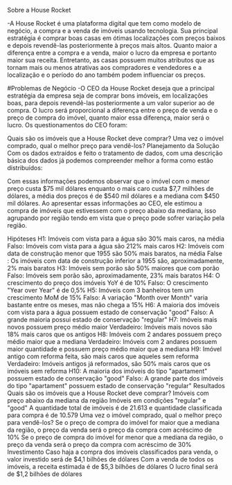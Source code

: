 Sobre a House Rocket

-A House Rocket é uma plataforma digital que tem como modelo de negócio, a compra e a venda de imóveis usando tecnologia. Sua principal estratégia é comprar boas casas em ótimas localizações com preços baixos e depois revendê-las posteriormente à preços mais altos. Quanto maior a diferença entre a compra e a venda, maior o lucro da empresa e portanto maior sua receita. Entretanto, as casas possuem muitos atributos que as tornam mais ou menos atrativas aos compradores e vendedores e a localização e o período do ano também podem influenciar os preços.



#Problemas de Negócio
-O CEO da House Rocket deseja que a principal estratégia da empresa seja de comprar bons imóveis, em localizações boas, para depois revendê-las posteriormente a um valor superior ao de compra. O lucro será proporcional a diferença entre o preço de venda e o preço de compra do imóvel, quanto maior essa diferença, maior será o lucro. Os questionamentos do CEO foram:

Quais são os imóveis que a House Rocket deve comprar?
Uma vez o imóvel comprado, qual o melhor preço para vendê-los?
Planejamento da Solução
Com os dados extraídos e feito o tratamento de dados, com uma descrição básica dos dados já podemos compreender melhor a forma como estão distribuídos:



Com essas informações podemos observar que o imóvel com o menor preço custa $75 mil dólares enquanto o mais caro custa $7,7 milhões de dólares, a média dos preços é de $540 mil dólares e a mediana com $450 mil dólares. Ao apresentar essas informações ao CEO, ele estimou a compra de imóveis que estivessem com o preço abaixo da mediana, isso agrupando por região tendo em vista que o preço pode sofrer variação pela região.

Hipóteses
H1: Imóveis com vista para a água são 30% mais caros, na média
Falso: Imóveis com vista para a água são 212% mais caros
H2: Imóveis com data de construção menor que 1955 são 50% mais baratos, na média
False : Os imóveis com data de construção inferior a 1955 são, aproximadamente, 2% mais baratos
H3: Imóveis sem porão são 50% maiores que com porão
Falso: Imóveis sem porão são, aproximadamente, 23% mais baratos
H4: O crescimento do preço dos imóveis YoY é de 10%
Falso: O crescimento "Year over Year" é de 0,5%
H5: Imóveis com 3 banheiros tem um crescimento MoM de 15%
Falso: A variação "Month over Month" varia bastante entre os meses, mas não chega a 15%
H6: A maioria dos imóveis com vista para a água possuem estado de conservação "good"
Falso: A grande maioria possui estado de conservação "regular"
H7: Imóveis mais novos possuem preço médio maior
Verdadeiro: Imóveis mais novos são 18% mais caros que os antigos
H8: Imóveis com 2 andares possuem preço médio maior que a mediana
Verdadeiro: Imóveis com 2 andares possuem maior quantidade e possuem preço médio maior que a mediana
H9: Imóvel antigo com reforma feita, são mais caros que aqueles sem reforma
Verdadeiro: Imóveis antigos já reformados, são 50% mais caros que os imóveis sem reforma
H10: A maioria dos imóveis do tipo "apartament" possuem estado de conservação "good"
Falso: A grande parte dos imóveis do tipo "apartament" possuem estado de conservação "regular"
Resultados
Quais são os imóveis que a House Rocket deve comprar?
Imóveis com preço abaixo da mediana da região
Imóveis em condições "regular" e "good"
A quantidade total de imóveis é de 21.613 e quantidade classificada para compra é de 10.579
Uma vez o imóvel comprado, qual o melhor preço para vendê-los?
Se o preço de compra do imóvel for maior que a mediana da região, o preço da venda será o preço da compra com acréscimo de 10%
Se o preço de compra do imóvel for menor que a mediana da região, o preço da venda será o preço da compra com acréscimo de 30%
Investimento
Caso haja a compra dos imóveis classificados para venda, o valor investido será de $4,1 bilhões de dólares
Com a venda de todos os imóveis, a receita estimada é de $5,3 bilhões de dólares
O lucro final será de $1,2 bilhões de dólares
